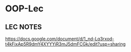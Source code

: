 # OOP-Lec

LEC NOTES
--------------------------------------

https://docs.google.com/document/d/1_nd-Lq3rxod-t4kFixAp5R9dmY4XYYYiR3mJ5dmFCGk/edit?usp=sharing
